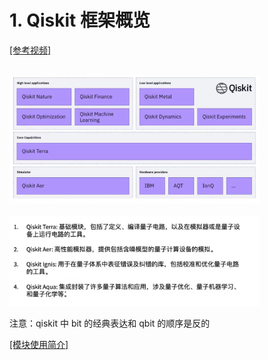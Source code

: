 # 1. Qiskit 框架概览

[[参考视频]](https://www.bilibili.com/video/BV1S84y1u7Hy/?spm_id_from=333.337.search-card.all.click&vd_source=26563b4de9f2dd5f6bc6148282be9ca0)

<br>
<img src=image.png width=400>
<br>

<br>
<img src=image-1.png width=400>
<br>


注意：qiskit 中 bit 的经典表达和 qbit 的顺序是反的

[[模块使用简介]](https://www.bilibili.com/video/BV1Gs4y1J7hj/?spm_id_from=333.880.my_history.page.click&vd_source=26563b4de9f2dd5f6bc6148282be9ca0)